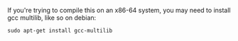 If you're trying to compile this on an x86-64 system, you may need to install gcc multilib, like so on debian:

    sudo apt-get install gcc-multilib

